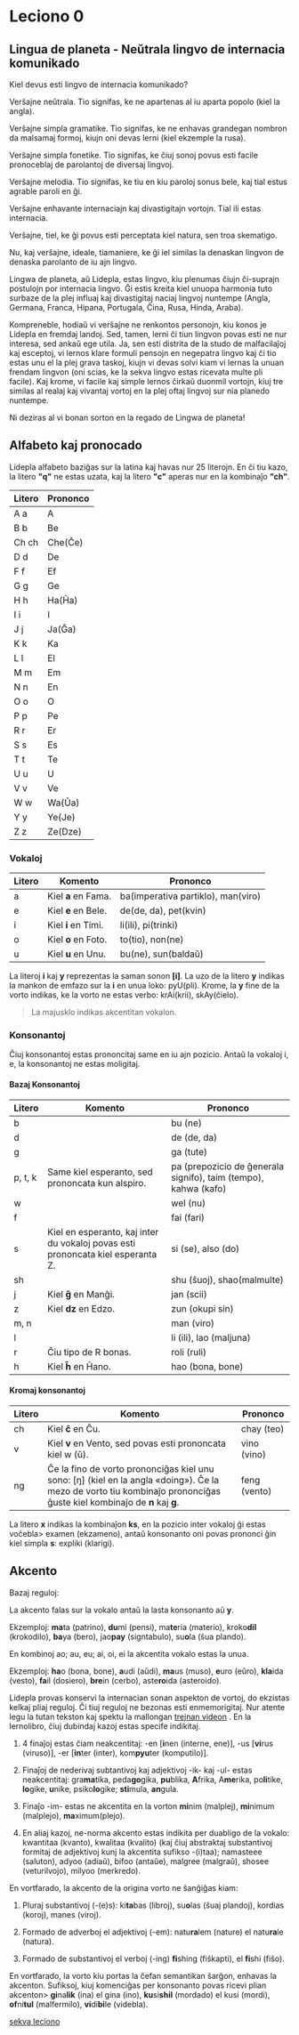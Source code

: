 # Leciono 0

## Lingua de planeta - Neŭtrala lingvo de internacia komunikado

Kiel devus esti lingvo de internacia komunikado?

Verŝajne neŭtrala. Tio signifas, ke ne apartenas al iu aparta popolo (kiel la
angla).

Verŝajne simpla gramatike. Tio signifas, ke ne enhavas grandegan nombron da
malsamaj formoj, kiujn oni devas lerni (kiel ekzemple la rusa).

Verŝajne simpla fonetike. Tio signifas, ke ĉiuj sonoj povus esti facile
pronoceblaj de parolantoj de diversaj lingvoj.

Verŝajne melodia. Tio signifas, ke tiu en kiu paroloj sonus bele, kaj tial estus
agrable paroli en ĝi.

Verŝajne enhavante internaciajn kaj divastigitajn vortojn. Tial ili estas
internacia.

Verŝajne, tiel, ke ĝi povus esti perceptata kiel natura, sen troa skematigo.

Nu, kaj verŝajne, ideale, tiamaniere, ke ĝi iel similas la denaskan lingvon de
denaska parolanto de iu ajn lingvo.

Lingwa de planeta, aŭ Lidepla, estas lingvo, kiu plenumas ĉiujn ĉi-suprajn
postulojn por internacia lingvo. Ĝi estis kreita kiel unuopa harmonia tuto
surbaze de la plej influaj kaj divastigitaj naciaj lingvoj nuntempe (Angla,
Germana, Franca, Hipana, Portugala, Ĉina, Rusa, Hinda, Araba).

Kompreneble, hodiaŭ vi verŝajne ne renkontos personojn, kiu konos je Lidepla en
fremdaj landoj. Sed, tamen, lerni ĉi tiun lingvon povas esti ne nur interesa,
sed ankaŭ ege utila. Ja, sen esti distrita de la studo de malfacilaĵoj kaj
esceptoj, vi lernos klare formuli pensojn en negepatra lingvo kaj ĉi tio estas
unu el la plej grava taskoj, kiujn vi devas solvi kiam vi lernas la unuan
frendam lingvon (oni scias, ke la sekva lingvo estas ricevata multe pli facile).
Kaj krome, vi facile kaj simple lernos ĉirkaŭ duonmil vortojn, kiuj tre similas
al realaj kaj vivantaj vortoj en la plej oftaj lingvoj sur nia planedo nuntempe.

Ni deziras al vi bonan sorton en la regado de Lingwa de planeta!

## Alfabeto kaj pronocado

Lidepla alfabeto baziĝas sur la latina kaj havas nur 25 literojn. En ĉi tiu
kazo, la litero **"q"** ne estas uzata, kaj la litero **"c"** aperas nur en la
kombinaĵo **"ch"**.

| Litero | Prononco |
| ------ | -------- |
| A a    | A        |
| B b    | Be       |
| Ch ch  | Che(Ĉe)  |
| D d    | De       |
| F f    | Ef       |
| G g    | Ge       |
| H h    | Ha(Ĥa)   |
| I i    | I        |
| J j    | Ja(Ĝa)   |
| K k    | Ka       |
| L l    | El       |
| M m    | Em       |
| N n    | En       |
| O o    | O        |
| P p    | Pe       |
| R r    | Er       |
| S s    | Es       |
| T t    | Te       |
| U u    | U        |
| V v    | Ve       |
| W w    | Wa(Ŭa)   |
| Y y    | Ye(Je)   |
| Z z    | Ze(Dze)  |

### Vokaloj

| Litero | Komento             | Prononco                           |
| ------ | ------------------- | ---------------------------------- |
| a      | Kiel **a** en Fama. | ba(imperativa partiklo), man(viro) |
| e      | Kiel **e** en Bele. | de(de, da), pet(kvin)              |
| i      | Kiel **i** en Timi. | li(ili), pi(trinki)                |
| o      | Kiel **o** en Foto. | to(tio), non(ne)                   |
| u      | Kiel **u** en Unu.  | bu(ne), sun(baldaŭ)                |

La literoj **i** kaj **y** reprezentas la saman sonon **[i]**. La uzo de la
litero **y** indikas la mankon de emfazo sur la **i** en unua loko: pyU(pli).
Krome, la **y** fine de la vorto indikas, ke la vorto ne estas verbo:
krAi(krii), skAy(ĉielo).

> La majusklo indikas akcentitan vokalon.

### Konsonantoj

Ĉiuj konsonantoj estas prononcitaj same en iu ajn pozicio. Antaŭ la vokaloj i,
e, la konsonantoj ne estas moligitaj.

#### Bazaj Konsonantoj

| Litero  | Komento                                                                         | Prononco                                                        |
| ------- | ------------------------------------------------------------------------------- | --------------------------------------------------------------- |
| b       |                                                                                 | bu (ne)                                                         |
| d       |                                                                                 | de (de, da)                                                     |
| g       |                                                                                 | ga (tute)                                                       |
| p, t, k | Same kiel esperanto, sed prononcata kun alspiro.                                | pa (prepozicio de ĝenerala signifo), taim (tempo), kahwa (kafo) |
| w       |                                                                                 | wel (nu)                                                        |
| f       |                                                                                 | fai (fari)                                                      |
| s       | Kiel en esperanto, kaj inter du vokaloj povas esti prononcata kiel esperanta Z. | si (se), also (do)                                              |
| sh      |                                                                                 | shu (ŝuoj), shao(malmulte)                                      |
| j       | Kiel **ĝ** en Manĝi.                                                            | jan (scii)                                                      |
| z       | Kiel **dz** en Edzo.                                                            | zun (okupi sin)                                                 |
| m, n    |                                                                                 | man (viro)                                                      |
| l       |                                                                                 | li (ili), lao (maljuna)                                         |
| r       | Ĉiu tipo de R bonas.                                                            | roli (ruli)                                                     |
| h       | Kiel **ĥ** en Ĥano.                                                             | hao (bona, bone)                                                |

#### Kromaj konsonantoj

| Litero | Komento                                                                                                                                                               | Prononco     |
| ------ | --------------------------------------------------------------------------------------------------------------------------------------------------------------------- | ------------ |
| ch     | Kiel **ĉ** en Ĉu.                                                                                                                                                     | chay (teo)   |
| v      | Kiel **v** en Vento, sed povas esti prononcata kiel w (ŭ).                                                                                                            | vino (vino)  |
| ng     | Ĉe la fino de vorto prononciĝas kiel unu sono: [ŋ] (kiel en la angla «doing»). Ĉe la mezo de vorto tiu kombinaĵo prononciĝas ĝuste kiel kombinaĵo de **n** kaj **g**. | feng (vento) |

La litero **x** indikas la kombinaĵon **ks**, en la pozicio inter vokaloj ĝi
estas voĉebla> examen (ekzameno), antaŭ konsonanto oni povas prononci ĝin kiel
simpla **s**: expliki (klarigi).

## Akcento

Bazaj reguloj:

La akcento falas sur la vokalo antaŭ la lasta konsonanto aŭ **y**.

Ekzemploj: **ma**ta (patrino), **du**mi (pensi), ma**te**ria (materio),
kroko**dil** (krokodilo), **ba**ya (bero), jao**pay** (signtabulo), su**o**la
(ŝua plando).

En kombinoj ao; au, eu; ai, oi, ei la akcentita vokalo estas la unua.

Ekzemploj: **ha**o (bona, bone), **a**udi (aŭdi), **ma**us (muso), **e**uro
(eŭro), **kla**ida (vesto), **fa**il (dosiero), **bre**in (cerbo), aste**ro**ida (asteroido).

Lidepla provas konservi la internacian sonan aspekton de vortoj, do ekzistas
kelkaj pliaj reguloj. Ĉi tiuj reguloj ne bezonas esti enmemorigitaj. Nur atente
legu la tutan tekston kaj spektu la mallongan [trejnan
videon](https://translate.google.com/website?sl=ru&tl=eo&hl=en-US&client=webapp&u=https://www.youtube.com/watch?v%3Dd3dhsU5UrLw)
. En la lernolibro, ĉiuj dubindaj kazoj estas specife indikitaj.

1. 4 finaĵoj estas ĉiam neakcentitaj: -en [**i**nen (interne, ene)], -us
   [**vi**rus (viruso)], -er [**in**ter (inter), kom**pyu**ter (komputilo)].

2. Finaĵoj de nederivaj subtantivoj kaj adjektivoj -ik- kaj -ul- estas
   neakcentitaj: gra**ma**tika, peda**go**gika, **pu**blika, **A**frika,
   A**me**rika, po**li**tike, **lo**gike, **u**nike, psiko**lo**gike;
   **sti**mula, **an**gula.

3. Finaĵo -im- estas ne akcentita en la vorton **mi**nim (malplej),
   **mi**nimum (malplejo), **ma**ximum(plejo).

4. En aliaj kazoj, ne-norma akcento estas indikita per duabligo de la vokalo:
   kwantitaa (kvanto), kwalitaa (kvalito) (kaj ĉiuj abstraktaj substantivoj
   formitaj de adjektivoj kunj la akcentita sufikso -(i)taa); namasteee
   (saluton), adyoo (adiaŭ), bifoo (antaŭe), malgree (malgraŭ), shosee
   (veturilvojo), milyoo (merkredo).

En vortfarado, la akcento de la origina vorto ne ŝanĝiĝas kiam:

1. Pluraj substantivoj (-(e)s): ki**ta**bas (libroj), su**o**las (ŝuaj plandoj),
   kordias (koroj), manes (viroj).

2. Formado de adverboj el adjektivoj (-em): natu**ra**lem (nature) el
   natu**ra**le (natura).

3. Formado de substantivoj el verboj (-ing) **fi**shing (fiŝkapti), el **fi**shi
   (fiŝo).

En vortfarado, la vorto kiu portas la ĉefan semantikan ŝarĝon, enhavas la
akcenton. Sufiksoj, kiuj komenciĝas per konsonanto povas ricevi plian akcenton>
**gi**na**lik** (ina) el gina (ino), **ku**si**shil** (mordado) el kusi (mordi),
**of**ni**tul** (malfermilo), **vi**di**bi**le (videbla).

[sekva leciono](./leciono-1.md)
